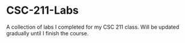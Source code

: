 # CSC-211-Labs
A collection of labs I completed for my CSC 211 class. Will be updated gradually until I finish the course.
